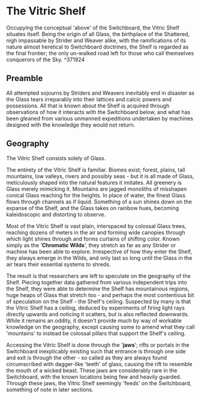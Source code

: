 # The Vitric Shelf
Occupying the conceptual 'above' of the Switchboard, the Vitric Shelf situates itself. Being the origin of all Glass, the birthplace of the Shattered, nigh impassable by Strider and Weaver alike, with the ramifications of its nature almost heretical to Switchboard doctrines, the Shelf is regarded as the final frontier; the only un-walked road left for those who call themselves conquerors of the Sky. ^371924

## Preamble
All attempted sojourns by Striders and Weavers inevitably end in disaster as the Glass tears irreparably into their lattices and calcic powers and possessions. All that is known about the Shelf is acquired through observations of how it interacts with the Switchboard below, and what has been gleaned from various unmanned expeditions undertaken by machines designed with the knowledge they would not return.

## Geography
The Vitric Shelf consists solely of Glass. 

The entirety of the Vitric Shelf is familiar. Biomes exist; forest, plains, tall mountains, low valleys, rivers and possibly seas - but it is all made of Glass, meticulously shaped into the natural features it imitates. All greenery is Glass merely mimicking it. Mountains are jagged monoliths of misshapen conical Glass reaching for the heights. In place of water, the finest Glass flows through channels as if liquid. Something of a sun shines down on the expanse of the Shelf, and the Glass takes on rainbow hues, becoming kaleidoscopic and distorting to observe. 

Most of the Vitric Shelf is vast plain, interspaced by colossal Glass trees, reaching dozens of meters in the air and forming wide canopies through which light shines through and forms curtains of shifting color. Known simply as the '**Chromatic Wilds**', they stretch as far as any Strider or machine has been able to explore. Irrespective of how they enter the Shelf, they always emerge in the Wilds, and only last so long until the Glass in the air tears their essential systems to shreds.

The result is that researchers are left to speculate on the geography of the Shelf. Piecing together data gathered from various independent trips into the Shelf, they were able to determine the Shelf has mountainous regions, huge heaps of Glass that stretch too - and perhaps the most contentious bit of speculation on the Shelf - the Shelf's ceiling. Suspected by many is that the Vitric Shelf has a ceiling, deduced by experiments of firing light rays directly upwards and noticing it scatters, but is also reflected downwards. While it remains an oddity, it doesn't provide much by way of workable knowledge on the geography, except causing some to amend what they call 'mountains' to instead be colossal pillars that support the Shelf's ceiling.

Accessing the Vitric Shelf is done through the '**jaws**'; rifts or portals in the Switchboard inexplicably existing such that entrance is through one side and exit is through the other - so called as they are always found circumscribed with dagger-like 'teeth' of glass, causing the rift to resemble the mouth of a wicked beast. These jaws are considerably rare in the Switchboard, with the known locations being few and heavily guarded. Through these jaws, the Vitric Shelf seemingly 'feeds' on the Switchboard, something of note in later sections.
